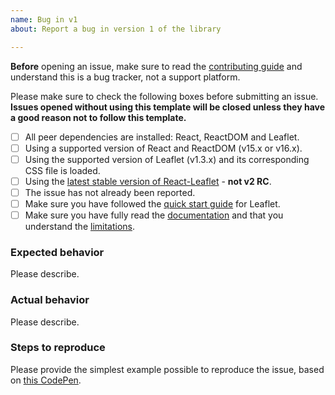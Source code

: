 ```yaml
---
name: Bug in v1
about: Report a bug in version 1 of the library

---
```


**Before** opening an issue, make sure to read the [contributing guide](https://github.com/PaulLeCam/react-leaflet/blob/master/CONTRIBUTING.md) and understand this is a bug tracker, not a support platform.

Please make sure to check the following boxes before submitting an issue.\
**Issues opened without using this template will be closed unless they have a good reason not to follow this template.**

- [ ] All peer dependencies are installed: React, ReactDOM and Leaflet.
- [ ] Using a supported version of React and ReactDOM (v15.x or v16.x).
- [ ] Using the supported version of Leaflet (v1.3.x) and its corresponding CSS file is loaded.
- [ ] Using the [latest stable version of React-Leaflet](https://github.com/PaulLeCam/react-leaflet/releases) - **not v2 RC**.
- [ ] The issue has not already been reported.
- [ ] Make sure you have followed the [quick start guide](http://leafletjs.com/examples/quick-start.html) for Leaflet.
- [ ] Make sure you have fully read the [documentation](https://react-leaflet.js.org/docs/en/v1/intro.html) and that you understand the [limitations](https://react-leaflet.js.org/docs/en/v1/intro.html#limitations).

### Expected behavior

Please describe.

### Actual behavior

Please describe.

### Steps to reproduce

Please provide the simplest example possible to reproduce the issue, based on [this CodePen](https://codepen.io/PaulLeCam/pen/XVPmmj).
